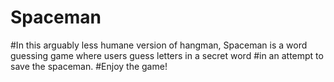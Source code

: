 # Spaceman

#In this arguably less humane version of hangman, Spaceman is a word guessing game where users guess letters in a secret word
#in an attempt to save the spaceman.
#Enjoy the game!
